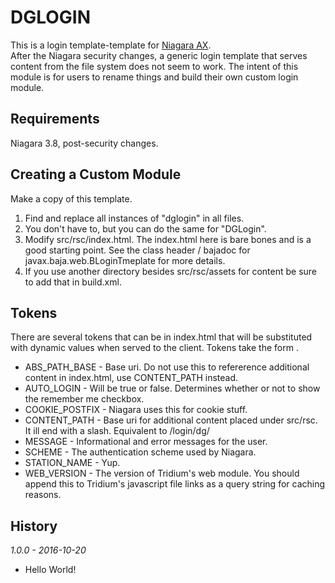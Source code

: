 # DGLOGIN

This is a login template-template for 
[Niagara AX](https://www.tridium.com/en/products-services/niagaraax).  
After the Niagara security changes, a generic login template that serves content 
from the file system does not seem to work.  The intent of this module is for users 
to rename things and build their own custom login module.

Requirements
------------

Niagara 3.8, post-security changes.


Creating a Custom Module
------------------------

Make a copy of this template.

1.  Find and replace all instances of "dglogin" in all files.
2.  You don't have to, but you can do the same for "DGLogin".
3.  Modify src/rsc/index.html.  The index.html here is bare bones and is
    a good starting point.  See the class header / bajadoc for
    javax.baja.web.BLoginTmeplate for more details.
4.  If you use another directory besides src/rsc/assets for content
    be sure to add that in build.xml.

Tokens
------
There are several tokens that can be in index.html that will be substituted with 
dynamic values when served to the client.  Tokens take the form <?TOKEN\_NAME?>.

  - ABS\_PATH\_BASE - Base uri.  Do not use this to refererence additional content 
    in index.html, use CONTENT\_PATH instead.
  - AUTO\_LOGIN - Will be true or false.  Determines whether or not to show
    the remember me checkbox.
  - COOKIE\_POSTFIX - Niagara uses this for cookie stuff.
  - CONTENT\_PATH - Base uri for additional content placed under src/rsc.  It 
    ill end with a slash. Equivalent to <?ABS\_PATH\_BASE?>/login/dg/
  - MESSAGE - Informational and error messages for the user.
  - SCHEME - The authentication scheme used by Niagara.
  - STATION\_NAME - Yup.
  - WEB\_VERSION - The version of Tridium's web module.  You should append this
    to Tridium's javascript file links as a query string for caching reasons.

History
-------
_1.0.0 - 2016-10-20_
  - Hello World!

